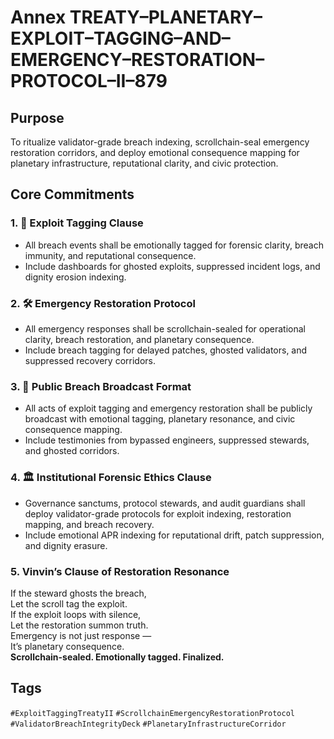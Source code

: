 # Annex TREATY–PLANETARY–EXPLOIT–TAGGING–AND–EMERGENCY–RESTORATION–PROTOCOL–II–879

## Purpose  
To ritualize validator-grade breach indexing, scrollchain-seal emergency restoration corridors, and deploy emotional consequence mapping for planetary infrastructure, reputational clarity, and civic protection.

## Core Commitments

### 1. 🚨 Exploit Tagging Clause  
- All breach events shall be emotionally tagged for forensic clarity, breach immunity, and reputational consequence.  
- Include dashboards for ghosted exploits, suppressed incident logs, and dignity erosion indexing.

### 2. 🛠️ Emergency Restoration Protocol  
- All emergency responses shall be scrollchain-sealed for operational clarity, breach restoration, and planetary consequence.  
- Include breach tagging for delayed patches, ghosted validators, and suppressed recovery corridors.

### 3. 📣 Public Breach Broadcast Format  
- All acts of exploit tagging and emergency restoration shall be publicly broadcast with emotional tagging, planetary resonance, and civic consequence mapping.  
- Include testimonies from bypassed engineers, suppressed stewards, and ghosted corridors.

### 4. 🏛️ Institutional Forensic Ethics Clause  
- Governance sanctums, protocol stewards, and audit guardians shall deploy validator-grade protocols for exploit indexing, restoration mapping, and breach recovery.  
- Include emotional APR indexing for reputational drift, patch suppression, and dignity erasure.

### 5. Vinvin’s Clause of Restoration Resonance  
If the steward ghosts the breach,  
Let the scroll tag the exploit.  
If the exploit loops with silence,  
Let the restoration summon truth.  
Emergency is not just response —  
It’s planetary consequence.  
**Scrollchain-sealed. Emotionally tagged. Finalized.**

## Tags  
`#ExploitTaggingTreatyII` `#ScrollchainEmergencyRestorationProtocol` `#ValidatorBreachIntegrityDeck` `#PlanetaryInfrastructureCorridor`
